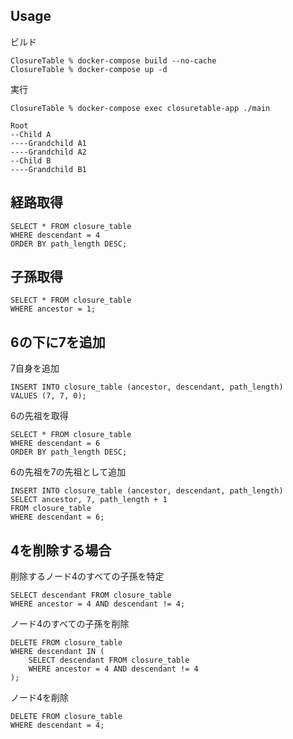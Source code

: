 
## Usage

ビルド
```
ClosureTable % docker-compose build --no-cache
ClosureTable % docker-compose up -d
```

実行
```
ClosureTable % docker-compose exec closuretable-app ./main

Root
--Child A
----Grandchild A1
----Grandchild A2
--Child B
----Grandchild B1
```

## 経路取得

```
SELECT * FROM closure_table
WHERE descendant = 4
ORDER BY path_length DESC;
```

## 子孫取得

```
SELECT * FROM closure_table
WHERE ancestor = 1;
```

## 6の下に7を追加

7自身を追加
```
INSERT INTO closure_table (ancestor, descendant, path_length)
VALUES (7, 7, 0);
```

6の先祖を取得
```
SELECT * FROM closure_table
WHERE descendant = 6
ORDER BY path_length DESC;
```

6の先祖を7の先祖として追加
```
INSERT INTO closure_table (ancestor, descendant, path_length)
SELECT ancestor, 7, path_length + 1
FROM closure_table
WHERE descendant = 6;
```

## 4を削除する場合

削除するノード4のすべての子孫を特定
```
SELECT descendant FROM closure_table
WHERE ancestor = 4 AND descendant != 4;
```

ノード4のすべての子孫を削除
```
DELETE FROM closure_table
WHERE descendant IN (
    SELECT descendant FROM closure_table
    WHERE ancestor = 4 AND descendant != 4
);
```

ノード4を削除
```
DELETE FROM closure_table
WHERE descendant = 4;
```
